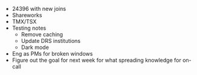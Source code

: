 - 24396 with new joins
- Shareworks
- TMX/TSX
- Testing notes
	- Remove caching
	- Update DRS institutions
	- Dark mode
- Eng as PMs for broken windows
- Figure out the goal for next week for what spreading knowledge for on-call